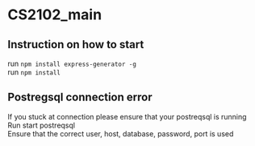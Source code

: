 # CS2102_main 

## Instruction on how to start
run `npm install express-generator -g` <br>
run `npm install`

## Postregsql connection error
If you stuck at connection please ensure that your postreqsql is running  <br>
Run start postreqsql <br>
Ensure that the correct user, host, database, password, port is used <br>